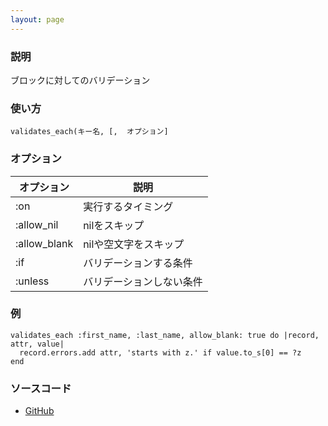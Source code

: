 ```yaml
---
layout: page
---
```

### 説明
ブロックに対してのバリデーション

### 使い方
    validates_each(キー名, [,  オプション]

### オプション

オプション        | 説明
-------------|-----
:on          | 実行するタイミング
:allow_nil   | nilをスキップ
:allow_blank | nilや空文字をスキップ
:if          | バリデーションする条件
:unless      | バリデーションしない条件

### 例
    validates_each :first_name, :last_name, allow_blank: true do |record, attr, value|
      record.errors.add attr, 'starts with z.' if value.to_s[0] == ?z
    end

### ソースコード
* [GitHub](https://github.com/rails/rails/blob/f33d52c95217212cbacc8d5e44b5a8e3cdc6f5b3/activemodel/lib/active_model/validations.rb#L85)